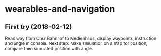 # wearables-and-navigation
## First try (2018-02-12)
Read way from Chur Bahnhof to Medienhaus, display waypoints, instruction and angle in console.
Next step: Make simulation on a map for position, compare then simulated position with angle.